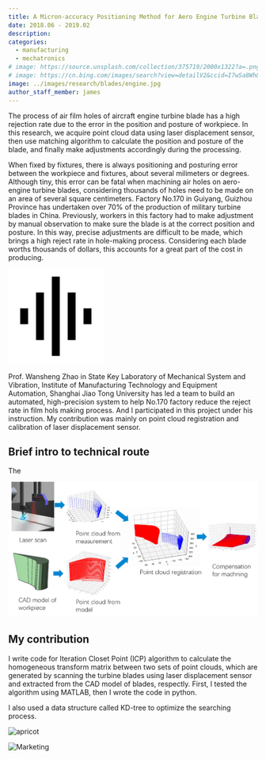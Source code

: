 ```yaml
---
title: A Micron-accuracy Positioning Method for Aero Engine Turbine Blades
date: 2018.06 - 2019.02
description: 
categories:
  - manufacturing
  - mechatronics
# image: https://source.unsplash.com/collection/375719/2000x1322?a=.png
# image: https://cn.bing.com/images/search?view=detailV2&ccid=I7wSa8Wh&id=818B385A3FB3FE0806E572721AFF0E676228E62A&thid=OIP.I7wSa8WhOoT0DzJyx1EwCgHaE8&mediaurl=http%3A%2F%2Fpic73.nipic.com%2Ffile%2F20150721%2F15758100_102029692225_2.jpg&exph=683&expw=1024&q=%e8%88%aa%e7%a9%ba%e5%8f%91%e5%8a%a8%e6%9c%ba%e6%b6%a1%e8%bd%ae%e5%8f%b6%e7%89%87&simid=608027416506008882&selectedindex=4&ajaxhist=0&vt=0
image: ../images/research/blades/engine.jpg
author_staff_member: james
---
```

 The process of air film holes of aircraft engine turbine blade has a high rejection rate due to the error in the position and posture of workpiece. In this research, we acquire point cloud data using laser displacement sensor, then use matching algorithm to calculate the position and posture of the blade, and finally make adjustments accordingly during the processing. 

 When fixed by fixtures, there is always positioning and posturing error between the workpiece and fixtures, about several milimeters or degrees. Although tiny, this error can be fatal when machining air holes on aero-engine turbine blades, considering thousands of holes need to be made on an area of several square centimeters. Factory No.170 in Guiyang, Guizhou Province has undertaken over 70% of the production of military turbine blades in China. Previously, workers in this factory had to make adjustment by manual observation to make sure the blade is at the correct position and posture. In this way, precise adjustments are difficult to be made, which brings a high reject rate in hole-making process. Considering each blade worths thousands of dollars, this accounts for a great part of the cost in producing.
 

![Cat](../touch-icon.png)

Prof. Wansheng Zhao in State Key Laboratory of Mechanical System and Vibration, Institute of Manufacturing Technology and Equipment Automation, Shanghai Jiao Tong University has led a team to build an automated, high-precision system to help No.170 factory reduce the reject rate in film hols making process. And I participated in this project under his instruction. My contribution was mainly on point cloud registration and calibration of laser displacement sensor. 

## Brief intro to technical route

The 

![route](../images/research/blades/route.png)

## My contribution
I write code for Iteration Closet Point (ICP) algorithm to calculate the homogeneous transform matrix between two sets of point clouds, which are generated by scanning the turbine blades using laser displacement sensor and extracted from the CAD model of blades, respectly. First, I tested the algorithm using MATLAB, then I wrote the code in python.

I also used a data structure called KD-tree to optimize the searching process.

![apricot](https://source.unsplash.com/random/1500x1002)



![Marketing](https://source.unsplash.com/random/1500x1003)


